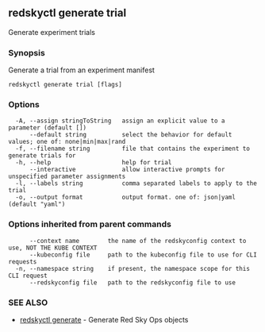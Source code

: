 ## redskyctl generate trial

Generate experiment trials

### Synopsis

Generate a trial from an experiment manifest

```
redskyctl generate trial [flags]
```

### Options

```
  -A, --assign stringToString   assign an explicit value to a parameter (default [])
      --default string          select the behavior for default values; one of: none|min|max|rand
  -f, --filename string         file that contains the experiment to generate trials for
  -h, --help                    help for trial
      --interactive             allow interactive prompts for unspecified parameter assignments
  -l, --labels string           comma separated labels to apply to the trial
  -o, --output format           output format. one of: json|yaml (default "yaml")
```

### Options inherited from parent commands

```
      --context name        the name of the redskyconfig context to use, NOT THE KUBE CONTEXT
      --kubeconfig file     path to the kubeconfig file to use for CLI requests
  -n, --namespace string    if present, the namespace scope for this CLI request
      --redskyconfig file   path to the redskyconfig file to use
```

### SEE ALSO

* [redskyctl generate](redskyctl_generate.md)	 - Generate Red Sky Ops objects

